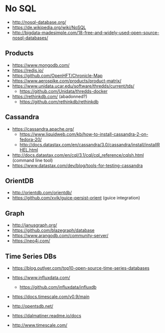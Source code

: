 # No SQL

* http://nosql-database.org/
* https://de.wikipedia.org/wiki/NoSQL
* http://bigdata-madesimple.com/18-free-and-widely-used-open-source-nosql-databases/

## Products

* https://www.mongodb.com/
* https://redis.io/
* https://github.com/OpenHFT/Chronicle-Map
* https://www.aerospike.com/products/product-matrix/
* https://www.unidata.ucar.edu/software/thredds/current/tds/
  + https://github.com/Unidata/thredds-docker
* https://rethinkdb.com/ (abadonned?)
  + https://github.com/rethinkdb/rethinkdb

## Cassandra

* https://cassandra.apache.org/
  + https://www.liquidweb.com/kb/how-to-install-cassandra-2-on-fedora-20/
  + http://docs.datastax.com/en/cassandra/3.0/cassandra/install/installRHEL.html
* http://docs.datastax.com/en/cql/3.1/cql/cql_reference/cqlsh.html (command line tool)
* https://www.datastax.com/dev/blog/tools-for-testing-cassandra

## OrientDB

* http://orientdb.com/orientdb/
* https://github.com/xvik/guice-persist-orient (guice integration)

## Graph

* http://janusgraph.org/
* https://github.com/blazegraph/database
* https://www.arangodb.com/community-server/
* https://neo4j.com/

## Time Series DBs

* https://blog.outlyer.com/top10-open-source-time-series-databases

* https://www.influxdata.com/
  + https://github.com/influxdata/influxdb
* https://docs.timescale.com/v0.9/main
* http://opentsdb.net/
* https://dalmatiner.readme.io/docs
* http://www.timescale.com/

